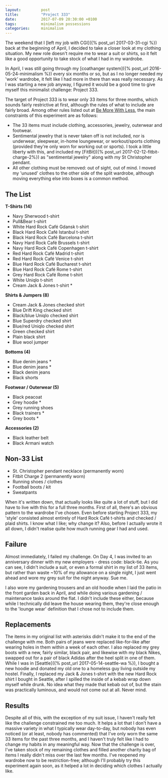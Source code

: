 ```yaml
---
layout:         post
title:          "Project 333"
date:           2017-07-09 20:30:00 +0100
tags:           minimalism possessions
categories:     minimalism
---
```


The weekend that I [left my job with CGI]({% post_url 2017-03-31-cgi %}) back at the beginning of April, I decided to take a closer look at my clothing situation. My new role doesn't require me to wear a suit or shirts, so it felt like a good opportunity to take stock of what I had in my wardrobe.

<!-- Read More -->

In April, I was still going through my [coathanger system]({% post_url 2016-05-24-minimalism %}) every six months or so, but as I no longer needed my 'work' wardrobe, it felt like I had more in there than was really necessary. As I was starting a new job anyway, I figured it would be a good time to give myself this minimalist challenge: Project 333. 

The target of Project 333 is to wear only 33 items for three months, which sounds fairly restrictive at first, although the rules of what to include are fairly broad. Among other rules listed out at [Be More With Less][be-more-with-less-project-333], the main constraints of this experiment are as follows:

- The 33 items must include clothing, accessories, jewelry, outerwear and footwear.
- Sentimental jewelry that is never taken off is not included, nor is underwear, sleepwear, in-home loungewear, or workout/sports clothing (provided they're only worn for working out or sports). I took a little liberty with this, and included my [FitBit]({% post_url 2017-02-12-fitbit-charge-2%}) as "sentimental jewelry" along with my St Christopher pendant.
- All other clothing must be removed: out of sight, out of mind. I moved my 'unused' clothes to the other side of the split wardrobe, although moving everything else into boxes is a common method.

## The List


**T-Shirts (14)**

- Navy Sherwood t-shirt
- Pull&Bear t-shirt
- White Hard Rock Café Gdansk t-shirt
- Black Hard Rock Café Istanbul t-shirt
- Black Hard Rock Café Barcelona t-shirt
- Navy Hard Rock Café Brussels t-shirt
- Navy Hard Rock Café Copenhagen t-shirt
- Red Hard Rock Café Madrid t-shirt
- Red Hard Rock Café Venice t-shirt
- Blue Hard Rock Café Bucharest t-shirt
- Blue Hard Rock Café Rome t-shirt
- Grey Hard Rock Café Rome t-shirt
- White Uniqlo t-shirt
- Cream Jack & Jones t-shirt *


**Shirts & Jumpers (8)**

- Cream Jack & Jones checked shirt
- Blue Drift King checked shirt
- Black/blue Uniqlo checked shirt
- Blue Superdry checked shirt
- Blue/red Uniqlo checked shirt
- Green checked shirt
- Plain black shirt
- Blue wool jumper

**Bottoms (4)**

- Blue denim jeans *
- Blue denim jeans *
- Black denim jeans
- Black shorts

**Footwear / Outerwear (5)**

- Black peacoat
- Grey hoodie *
- Grey running shoes
- Black trainers *
- Grey boots *

**Accessories (2)**

- Black leather belt
- Black Armani watch

## Non-33 List

- St. Christopher pendant necklace (permanently worn)
- Fitbit Charge 2 (permanently worn)
- Running shoes / clothes
- Football boots / kit
- Sweatpants

When it's written down, that actually looks like quite a lot of stuff, but I did have to live with this for a full three months. First of all, there's an obvious pattern to the wardrobe I've chosen. Even before starting Project 333, my 'style' consisted almost entirely of Hard Rock Café t-shirts and checked / plaid shirts. I know what I like; why change it? Also, before I actually wrote it all down, I didn't realise quite how much running gear I had and used.

## Failure

Almost immediately, I failed my challenge. On Day 4, I was invited to an anniversary dinner with my new employers - dress code: black-tie. As you can see, I didn't include a suit, or even a formal shirt in my list of 33 items, but rather than waste ~10% of my allowance on a single night, I just went ahead and wore my grey suit for the night anyway. Sue me.

I also wore my gardening trousers and an old hoodie when I laid the patio in the front garden back in April, and while doing various gardening / maintenance tasks around the flat. I didn't include these either, because while I technically did leave the house wearing them, they're close enough to the 'lounge wear' definition that I chose not to include them.

## Replacements

The items in my original list with asterisks didn't make it to the end of the challenge with me. Both pairs of jeans were replaced like-for-like after wearing holes in them within a week of each other. I also replaced my grey boots with a new, fairly similar, black pair, and likewise with my black Nikes, swapped out for a pair of black Adidas after the heel split in one of them. While I was in [Seattle]({% post_url 2017-05-14-seattle-wa %}), I bought a new hoodie and donated my old one to a homeless guy living outside my hostel. Finally, I replaced my Jack & Jones t-shirt with the new Hard Rock shirt I bought in Seattle, after I spilled the inside of a kebab wrap down myself while drunk. No idea what they made that kebab out of, but the stain was practically luminous, and would not come out at all. Never mind.

## Results

Despite all of this, with the exception of my suit issue, I haven't really felt like the challenge constrained me too much. It helps a lot that I don't have a massive variety in what I typically wear day-to-day, but nobody has even noticed (or at least, nobody has commented) that I've only worn the same 33 items for the past three months, and I haven't truly felt like I had to change my habits in any meaningful way. Now that the challenge is over, I've taken stock of my remaining clothes and filled another charity bag of items I really didn't miss over the last few months. I've reopened my wardrobe now to be restriction-free; although I'll probably try this experiment again soon, as it helped a lot in deciding which clothes I actually like.

[be-more-with-less-project-333]:    http://bemorewithless.com/project-333/